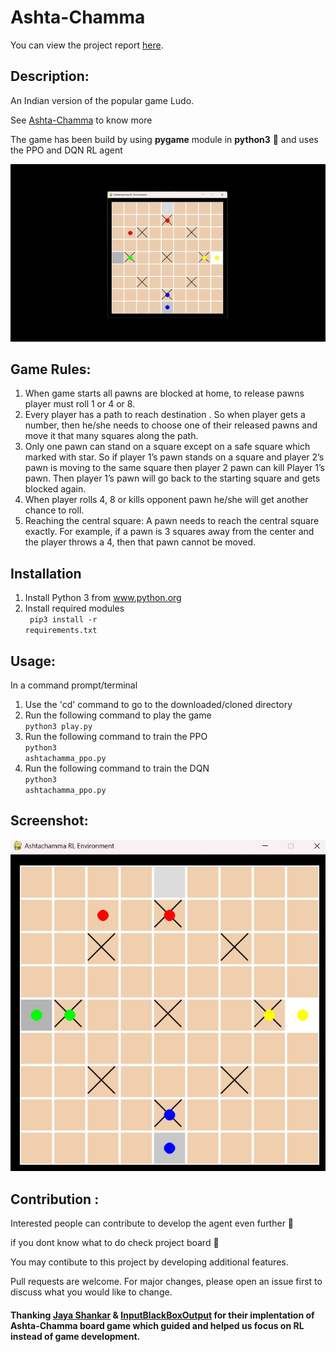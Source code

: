 # Ashta-Chamma 

You can view the project report [here](https://github.com/arden-matikyan/ReinforcementLearning/blob/f1c102e1061027b5a565de7db3097b96606b2dea/ProjectReport.pdf).
## Description: 
An Indian version of the popular game Ludo. 

See [Ashta-Chamma](https://wiki2.org/en/Ashta_Chamma_(board_game)) to know more

The game has been build by using **pygame** module in **python3** 🐍 and uses the PPO and DQN RL agent

![Ashta-Chamma](/assets/screenshot/Ashta-Chamma.gif)

## Game Rules:

1. When game starts all pawns are blocked at home, to release pawns player must roll 1 or 4 or 8.
1. Every player has a path to reach destination . So when player gets a number, then he/she needs to choose one of their released pawns and move it that many squares along the path.
1. Only one pawn can stand on a square except on a safe square which marked with star. So if player 1’s pawn stands on a square and player 2’s pawn is moving to the same square then player 2 pawn can kill Player 1’s pawn. Then player 1’s pawn will go back to the starting square and gets blocked again.
1. When player rolls 4, 8 or kills opponent pawn he/she will get another chance to roll.
1. Reaching the central square: A pawn needs to reach the central square exactly. For example, if a pawn is 3 squares away from the center and the player throws a 4, then that pawn cannot be moved.

## Installation
1. Install Python 3 from www.python.org
1. Install required modules <br>
<code> pip3 install -r requirements.txt </code>
   
## Usage:
In a command prompt/terminal

1. Use the 'cd' command to go to the downloaded/cloned directory
1. Run the following command to play the game<br>
<code>python3 play.py </code>
1. Run the following command to train the PPO<br>
<code>python3 ashtachamma_ppo.py </code>
1. Run the following command to train the DQN<br>
<code>python3 ashtachamma_ppo.py </code>
  
## Screenshot:
![Ashta-Chamma](/assets/screenshot/Ashta-Chamma.jpg)

## Contribution :
Interested people can contribute to develop the agent even further 🙌

if you dont know what to do check project board 🎯

You may contibute to this project by developing additional features.

Pull requests are welcome. For major changes, please open an issue first to discuss what you would like to change.
		
#### Thanking  [Jaya Shankar](https://github.com/jaya-shankar) & [InputBlackBoxOutput](https://github.com/InputBlackBoxOutput) for their implentation of Ashta-Chamma board game which guided and helped us focus on RL instead of game development.


